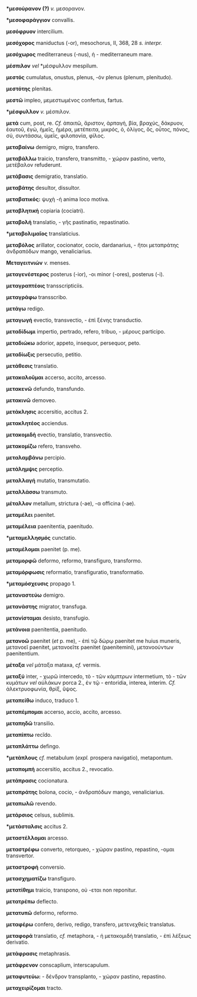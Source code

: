 **\*μεσούρανον (?)** *v.* μεσορανον.

**\*μεσοφαράγγιον** convallis.

**μεσόφρυον** intercilium.

**μεσόχopoς** maniductus (-or), mesochorus, II, 368, 28 *s.* *interpr.*

**μεσόχωρος** mediterraneus (-nus), ἡ - mediterraneum mare.

**μέσπιλον** *vel* \*μέσφυλλον mespilum.

**μεστός** cumulatus, onustus, plenus, -όν plenus (plenum, plenitudo).

**μεστότης** plenitas.

**μεστῶ** impleo, μεμεστωμένος confertus, fartus.

**\*μέσφυλλον** *v.* μέσπιλον.

**μετά** cum, post, re. *Cf.* ἀπαιτῶ, ἄριστον, ἁρπαγή, βία, βραχύς,
δάκρυον, ἑαυτοῦ, ἐγώ, ἡμεῖς, ἡμέρα, μετέπειτα, μικρός, ὁ, ὀλίγος, ὅς,
οὗτος, πόνος, σύ, συντάσσω, ὑμεῖς, φιλοπονία, φίλος.

**μεταβαίνω** demigro, migro, transfero.

**μεταβάλλω** traicio, transfero, transmitto, - χώραν pastino, verto,
μετέβαλον refuderunt.

**μετάβασις** demigratio, translatio.

**μεταβάτης** desultor, dissultor.

**μεταβατικός:** ψυχὴ -ή anima loco motiva.

**μεταβλητική** copiaria (cociatri).

**μεταβολή** translatio, - γῆς pastinatio, repastinatio.

**\*μεταβολιμαῖος** translaticius.

**μεταβόλος** arillator, cocionator, cocio, dardanarius, - ἤτοι
μεταπράτης ἀνδραπόδων mango, venaliciarius.

**Μεταγειτνιών** *v.* menses.

**μεταγενέστερος** posterus (-ior), -οι minor (-ores), posterus (-i).

**μεταγραπτέοις** transscripticiis.

**μεταγράφω** transscribo.

**μετάγω** redigo.

**μεταγωγή** evectio, transvectio, - ἐπὶ ξένης transductio.

**μεταδίδωμι** impertio, pertrado, refero, tribuo, - μέρους participo.

**μεταδιώκω** adorior, appeto, insequor, persequor, peto.

**μεταδίωξις** persecutio, petitio.

**μετάθεσις** translatio.

**μετακαλοῦμαι** accerso, accito, arcesso.

**μετακενῶ** defundo, transfundo.

**μετακινῶ** demoveo.

**μετάκλησις** accersitio, accitus 2.

**μετακλητέος** acciendus.

**μετακομιδή** evectio, translatio, transvectio.

**μετακομίζω** refero, transveho.

**μεταλαμβάνω** percipio.

**μετάλημψις** perceptio.

**μεταλλαγή** mutatio, transmutatio.

**μεταλλάσσω** transmuto.

**μέταλλον** metallum, strictura (-ae), -α officina (-ae).

**μεταμέλει** paenitet.

**μεταμέλεια** paenitentia, paenitudo.

**\*μεταμελλησμός** cunctatio.

**μεταμέλομαι** paenitet (p. me).

**μεταμορφῶ** deformo, reformo, transfiguro, transformo.

**μεταμόρφωσις** reformatio, transfiguratio, transformatio.

**\*μεταμόσχευσις** propago 1.

**μεταναστεύω** demigro.

**μετανάστης** migrator, transfuga.

**μετανίσταμαι** desisto, transfugio.

**μετάνοια** paenitentia, paenitudo.

**μετανοῶ** paenitet (*et* p. me), - ἐπὶ τῷ δώρῳ paenitet me huius
muneris, μετανοεῖ paenitet, μετανοεῖτε paenitet (paenitemini),
μετανοούντων paenitentium.

**μέταξα** *vel* μάταξα mataxa, *cf.* vermis.

**μεταξύ** inter, - χωρῶ intercedo, τὸ - τῶν κάμπτρων intermetium, τὸ -
τῶν κυμάτων *vel* αὐλάκων porca 2., ἐν τῷ - entoridia, interea, interim.
*Cf.* ἀλεκτρυοφωνία, θρίξ, ὕψος.

**μεταπείθω** induco, traduco 1.

**μεταπέμπομαι** accerso, accio, accito, arcesso.

**μεταπηδῶ** transilio.

**μεταπίπτω** recĭdo.

**μεταπλάττω** defingo.

**\*μετάπλους** *cf.* metabulum (*expl.* prospera navigatio),
metapontum.

**μεταπομπή** accersitio, accitus 2., revocatio.

**μετάπρασις** cocionatura.

**μεταπράτης** bolona, cocio, - ἀνδραπόδων mango, venaliciarius.

**μεταπωλῶ** revendo.

**μετάρσιος** celsus, sublimis.

**\*μετάσταλσις** accitus 2.

**μεταστέλλομαι** arcesso.

**μεταστρέφω** converto, retorqueo, - χώραν pastino, repastino, -ομαι
transvertor.

**μεταστροφή** conversio.

**μετασχηματίζω** transfiguro.

**μετατίθημι** traicio, transpono, οὐ -εται non reponitur.

**μετατρέπω** deflecto.

**μετατυπῶ** deformo, reformo.

**μεταφέρω** confero, derivo, redigo, transfero, μετενεχθείς translatus.

**μεταφορά** translatio, *cf.* metaphora, - ἡ μετακομιδή translatio, -
ἐπὶ λέξεως derivatio.

**μετάφρασις** metaphrasis.

**μετάφρενον** conscaplium, interscapulum.

**μεταφυτεύω:** - δένδρον transplanto, - χώραν pastino, repastino.

**μεταχειρίζομαι** tracto.
